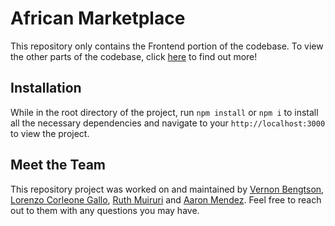 # African Marketplace

This repository only contains the Frontend portion of the codebase. To view the other parts of the codebase, click [here](https://github.com/Build-Week-AfricanMarket4) to find out more!

## Installation

While in the root directory of the project, run `npm install` or `npm i` to install all the necessary dependencies and navigate to your `http://localhost:3000` to view the project.

## Meet the Team


This repository project was worked on and maintained by [Vernon Bengtson](https://github.com/VABIII),
[Lorenzo Corleone Gallo](https://github.com/lgallo95), [Ruth Muiruri](https://github.com/waithira001) and [Aaron Mendez](https://github.com/aaronamendez). Feel free to reach out to them with any questions you may have.
